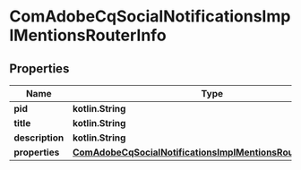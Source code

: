 
# ComAdobeCqSocialNotificationsImplMentionsRouterInfo

## Properties
Name | Type | Description | Notes
------------ | ------------- | ------------- | -------------
**pid** | **kotlin.String** |  |  [optional]
**title** | **kotlin.String** |  |  [optional]
**description** | **kotlin.String** |  |  [optional]
**properties** | [**ComAdobeCqSocialNotificationsImplMentionsRouterProperties**](ComAdobeCqSocialNotificationsImplMentionsRouterProperties.md) |  |  [optional]



